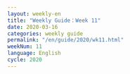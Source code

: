 ```yaml
---
layout: weekly-en
title: "Weekly Guide：Week 11"
date: 2020-03-16
categories: weekly guide
permalink: "/en/guide/2020/wk11.html"
weekNum: 11
language: English
cycle: 2020
---
```

